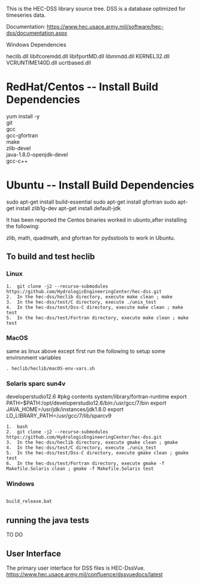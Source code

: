 
This is the HEC-DSS library source tree.  DSS is a database optimized for timeseries data.  


Documentation:  https://www.hec.usace.army.mil/software/hec-dss/documentation.aspx



Windows Dependencies

heclib.dll 
    libifcoremdd.dll
    libifportMD.dll
    libmmdd.dll
    KERNEL32.dll
    VCRUNTIME140D.dll
    ucrtbased.dll



# RedHat/Centos -- Install Build Dependencies

yum install -y \
     git \
     gcc \
     gcc-gfortran \
     make \
     zlib-devel \
     java-1.8.0-openjdk-devel \
	 gcc-c++

# Ubuntu -- Install Build Dependencies

sudo apt-get install build-essential
sudo apt-get install gfortran
sudo apt-get install zlib1g-dev
apt-get install default-jdk


It has been reported the Centos binaries worked in ubunto,after installing the following:

zlib, math, quadmath, and gfortran for pydsstools to work in Ubuntu.


## To build and test heclib

### Linux 
```
1.	git clone -j2 --recurse-submodules https://github.com/HydrologicEngineeringCenter/hec-dss.git
2.	In the hec-dss/heclib directory, execute make clean ; make
3.	In the hec-dss/test/C directory, execute ./unix_test
4.	In the hec-dss/test/Dss-C directory, execute make clean ; make test
5.	In the hec-dss/test/Fortran directory, execute make clean ; make test

```

### MacOS
same as linux above except first run the following to setup some environment variables

```
. heclib/heclib/macOS-env-vars.sh
```

### Solaris sparc sun4v  

developerstudio12.6 
#pkg contents system/library/fortran-runtime
export PATH=$PATH:/opt/developerstudio12.6/bin:/usr/gcc/7/bin
export JAVA_HOME=/usr/jdk/instances/jdk1.8.0
export LD_LIBRARY_PATH=/usr/gcc/7/lib/sparcv9

```
1.  bash
2.	git clone -j2 --recurse-submodules https://github.com/HydrologicEngineeringCenter/hec-dss.git
3.	In the hec-dss/heclib directory, execute gmake clean ; gmake
4.	In the hec-dss/test/C directory, execute ./unix_test
5.	In the hec-dss/test/Dss-C directory, execute gmake clean ; gmake test
6.	In the hec-dss/test/Fortran directory, execute gmake -f Makefile.Solaris clean ; gmake -f Makefile.Solaris test

```

### Windows

```cmd

build_release.bat 
```

## running the java tests

TO DO




## User Interface
The primary user interface for DSS files is HEC-DssVue.
https://www.hec.usace.army.mil/confluence/dssvuedocs/latest


